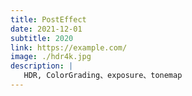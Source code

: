```yaml
---
title: PostEffect
date: 2021-12-01
subtitle: 2020
link: https://example.com/
image: ./hdr4k.jpg
description: |
   HDR, ColorGrading、exposure、tonemap
---
```

